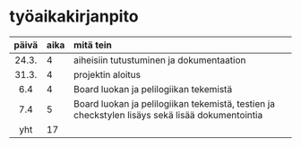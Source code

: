 # työaikakirjanpito

| päivä | aika | mitä tein  |
| :----:|:-----| :-----|
| 24.3. | 4    | aiheisiin tutustuminen ja dokumentaation |
| 31.3. | 4    | projektin aloitus |
| 6.4	| 4    | Board luokan ja pelilogiikan tekemistä |
| 7.4   | 5    | Board luokan ja pelilogiikan tekemistä, testien ja checkstylen lisäys sekä lisää dokumentointia|
| yht   | 17   | | 
